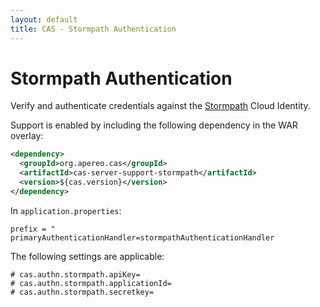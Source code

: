 ```yaml
---
layout: default
title: CAS - Stormpath Authentication
---
```


# Stormpath Authentication
Verify and authenticate credentials against the [Stormpath](https://stormpath.com/) Cloud Identity.

Support is enabled by including the following dependency in the WAR overlay:

```xml
<dependency>
  <groupId>org.apereo.cas</groupId>
  <artifactId>cas-server-support-stormpath</artifactId>
  <version>${cas.version}</version>
</dependency>
```

In `application.properties`:

```properties
prefix = "
primaryAuthenticationHandler=stormpathAuthenticationHandler
```

The following settings are applicable:

```properties
# cas.authn.stormpath.apiKey=
# cas.authn.stormpath.applicationId=
# cas.authn.stormpath.secretkey=
```
